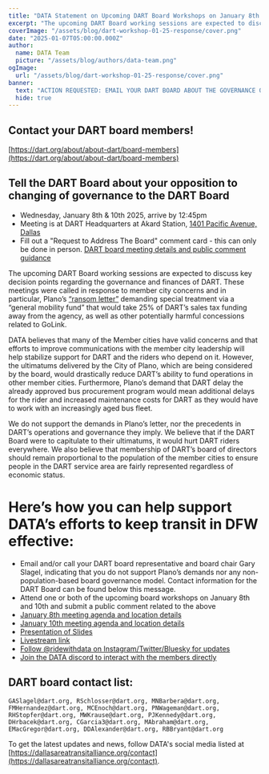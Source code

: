 ```yaml
---
title: "DATA Statement on Upcoming DART Board Workshops on January 8th and 10th 2025"
excerpt: "The upcoming DART Board working sessions are expected to discuss key decision points regarding the governance and finances of DART"
coverImage: "/assets/blog/dart-workshop-01-25-response/cover.png"
date: "2025-01-07T05:00:00.000Z"
author:
  name: DATA Team
  picture: "/assets/blog/authors/data-team.png"
ogImage:
  url: "/assets/blog/dart-workshop-01-25-response/cover.png"
banner: 
  text: "ACTION REQUESTED: EMAIL YOUR DART BOARD ABOUT THE GOVERNANCE OF DART"
  hide: true
---
```


## Contact your DART board members!

[https://dart.org/about/about-dart/board-members](https://dart.org/about/about-dart/board-members)

## Tell the DART Board about your opposition to changing of governance to the DART Board

* Wednesday, January 8th & 10th 2025, arrive by 12:45pm
* Meeting is at DART Headquarters at Akard Station, [1401 Pacific Avenue, Dallas](https://maps.app.goo.gl/36uCk3suvRdJPfM47)
* Fill out a "Request to Address The Board" comment card - this can only be done in person. [DART board meeting details and public comment guidance](https://www.dart.org/about/public-access-information/board-meetings-information)


The upcoming DART Board working sessions are expected to discuss key decision points regarding the governance and finances of DART. These meetings were called in response to member city concerns and in particular, Plano’s [“ransom letter”](/assets/blog/data-statement-plano-ila/jbm-to-gary-slagel-dart-12-13-2024.pdf) demanding special treatment via a “general mobility fund” that would take 25% of DART’s sales tax funding away from the agency, as well as other potentially harmful concessions related to GoLink. 

DATA believes that many of the Member cities have valid concerns and that efforts to improve communications with the member city leadership will help stabilize support for DART and the riders who depend on it. However, the ultimatums delivered by the City of Plano, which are being considered by the board, would drastically reduce DART’s ability to fund operations in other member cities. Furthermore, Plano’s demand that DART delay the already approved bus procurement program would mean additional delays for the rider and increased maintenance costs for DART as they would have to work with an increasingly aged bus fleet.

We do not support the demands in Plano’s letter, nor the precedents in DART’s operations and governance they imply. We believe that if the DART Board were to capitulate to their ultimatums, it would hurt DART riders everywhere.  We also believe that membership of DART’s board of directors should remain proportional to the population of the member cities to ensure people in the DART service area are fairly represented regardless of economic status.

# Here’s how you can help support DATA’s efforts to keep transit in DFW effective:

- Email and/or call your DART board representative and board chair Gary Slagel, indicating that you do not support Plano’s demands nor any non-population-based board governance model. Contact information for the DART Board can be found below this message.
- Attend one or both of the upcoming board workshops on January 8th and 10th and submit a public comment related to the above
- [January 8th meeting agenda and location details](https://dartorgcmsblob.dart.org/prod/docs/default-source/about-dart/2025-01-08-special-called-meeting-of-the-committee-of-the-whole-agenda.pdf?sfvrsn=f1f38c59_1)
- [January 10th meeting agenda and location details](https://dartorgcmsblob.dart.org/prod/docs/default-source/about-dart/2025-01-10-special-called-meeting-of-the-committee-of-the-whole-agenda-packet.pdf?sfvrsn=1c859ef6_1)
- [Presentation of Slides](/assets/blog/dart-workshop-01-25-response/presentation.pdf)
- [Livestream link](https://www.dart.org/about/public-access-information/board-meetings-information/dart-board-meeting-video)
- [Follow @ridewithdata on Instagram/Twitter/Bluesky for updates](/contact)
- [Join the DATA discord to interact with the members directly](https://discord.gg/DF23rXbY)

## DART board contact list:

```text
GASlagel@dart.org, RSchlosser@dart.org, MNBarbera@dart.org, FMHernandez@dart.org, MCEnoch@dart.org, PNWageman@dart.org, RHStopfer@dart.org, MWKrause@dart.org, PJKennedy@dart.org, DHrbacek@dart.org, CGarcia3@dart.org, MAbraham@dart.org, EMacGregor@dart.org, DDAlexander@dart.org, RBBryant@dart.org
```

To get the latest updates and news, follow DATA's social media listed at [https://dallasareatransitalliance.org/contact](https://dallasareatransitalliance.org/contact).
